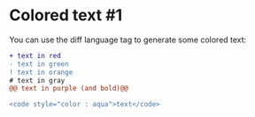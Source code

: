 # Colored text #1

You can use the diff language tag to generate some colored text:

```diff
+ text in red
- text in green
! text in orange
# text in gray
@@ text in purple (and bold)@@

<code style="color : aqua">text</code>
```
